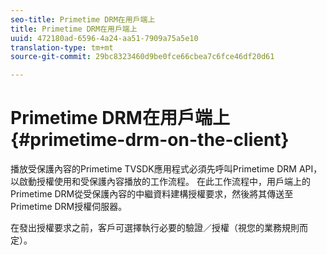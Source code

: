 ```yaml
---
seo-title: Primetime DRM在用戶端上
title: Primetime DRM在用戶端上
uuid: 472180ad-6596-4a24-aa51-7909a75a5e10
translation-type: tm+mt
source-git-commit: 29bc8323460d9be0fce66cbea7c6fce46df20d61

---
```



# Primetime DRM在用戶端上{#primetime-drm-on-the-client}

播放受保護內容的Primetime TVSDK應用程式必須先呼叫Primetime DRM API，以啟動授權使用和受保護內容播放的工作流程。 在此工作流程中，用戶端上的Primetime DRM從受保護內容的中繼資料建構授權要求，然後將其傳送至Primetime DRM授權伺服器。

在發出授權要求之前，客戶可選擇執行必要的驗證／授權（視您的業務規則而定）。
